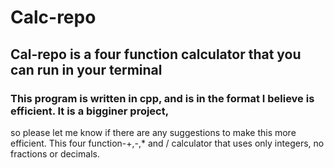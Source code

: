 # Calc-repo

## Cal-repo is a four function calculator that you can run in your terminal

### This program is written in cpp, and is in the format I believe is efficient. It is a bigginer project, 
so please let me know if there are any suggestions to make this more efficient.
This four function-+,-,* and / calculator that uses only integers, no fractions or decimals. 
